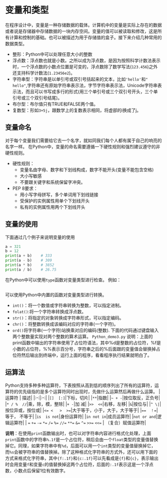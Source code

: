 # 变量和类型

在程序设计中，变量是一种存储数据的载体。计算机中的变量是实际上存在的数据或者说是存储器中存储数据的一块内存空间。变量的值可以被读取和修改，这是所有计算和控制的基础。也可以被描述为用于存储值的盒子。接下来介绍几种常用的数据类型。

- 整形：Python中可以处理任意大小的整数
- 浮点数：浮点数也就是小数。之所以成为浮点数，是因为按照科学计数法表示时，一个浮点数的小数点位置是可变的，浮点数除了数学写法(`123.456`)之外还支持科学计数法(`1.23456e2`)。
- 字符串型：字符串是以单引号或双引号括起来的文本，比如`'hello'`和`" hello"`,字符串还有原始字符串表示法，字节字符串表示法，Unicode字符串表示法，而且可以书写成多行的形式(用三个单引号或三个双引号开头，三个单引号或三个双引号结尾)。
- 布尔型：布尔值只有TRUE和FALSE两个值。
- 复数型：形如`3+5j`，跟数学上的复数表示相同，将虚部的i换成了j。
  
## 变量命名

对于每个变量我们需要给它去一个名字，就如同我们每个人都有属于自己的响亮的名字一样。
在Python中，变量的命名需要遵循一下硬性规则和强烈建议遵守的非硬性规则。

- 硬性规则：
  - 变量名由字母、数字和下划线构成，数字不能开头(变量不能包含空格)
  - 大小写敏感
  - 不要跟关键字和系统保留字冲突。
- PEP 8要求：
  - 用小写字母拼写，多个单词用下划线链接
  - 受保护的实例属性用单个下划线开头
  - 私有的实例属性用两个下划线开头

## 变量的使用

下面通过几个例子来说明变量的使用

```python
a = 321
b = 12
print(a + b)    # 333
print(a - b)    # 309
print(a * b)    # 3852
print(a / b)    # 26.75
```

在Python中可以使用`type`函数对变量类型进行检查。
例如：

```python

```

可以使用Python中内置的函数对变量类型进行转换。

- `int()`：将一个数值或字符串转换为整数，可以指定进制。
- `folat()`:将一个字符串转换成浮点数。
- `str()`：将指定的对象转换成字符串形式，可以指定编码。
- `chr()`：将整数转换成该编码对应的字符串(一个字符)。
- `ord()`将字符串(一个字符)站换乘对应的编码(整数).
下面的代码通过键盘输入两个整数量实现对两个整数的算术运算。
`Python_demo3.py`
说明：上面的print函数中输出的字符串使用了占位符语法，其中%d是整数的占位符，%f是小数的占位符，%%表示百分号，字符串之后的%后面跟的变量值会替换掉占位符然后输出到终端中，运行上面的程序，看看程序执行结果就明白了。

## 运算法

Python支持多种多种运算符，下表按照从高到低的顺序列出了所有的运算符，运算符的优先级指的是多个运算符同时出现时，先做什么运算然后再做什么运算。
| 运算符 | 描述|
|:-:|:-:|
|`[]  [:]`|下标，切片|
|`**`|指数|
|`~ + -`|按位取反，正负号|
|`* / %  //`|乘，除，模，整除|
|`+ -`|加  减|
|`>>  <<`|右移，左移|
|`&`|按位与|
|`^ \|`|按位异或，按位或|
|`<= <   >  >=`|大于等于，小于，大于，大于等于|
|`==  ！=`|等于， 不等于|
|`is  is not`|身份运算符|
|`in not in`|成员运算符|
|`not or and`|逻辑运算符|
| `=` `+=` `-=` `*=` `/=` `%=` `//=` `**=` `&=`  `^=` `>>=` `<<=` | （复合）赋值运算符|

 **说明**：在使用`print`函数输出时，也可以对字符串内容进行格式化处理，上面`print`函数中的字符串`%.1f`是一个占位符，稍后会由一个`float`类型的变量值替换掉它。同理，如果字符串中有`%d`，后面可以用一个`int`类型的变量值替换掉它，而`%s`会被字符串的值替换掉。除了这种格式化字符串的方式外，还可以用下面的方式来格式化字符串，其中`{f:.1f}`和`{c:.1f}`可以先看成是`{f}`和`{c}`，表示输出时会用变量`f`和变量`c`的值替换掉这两个占位符，后面的`:.1f`表示这是一个浮点数，小数点后保留1位有效数字。

